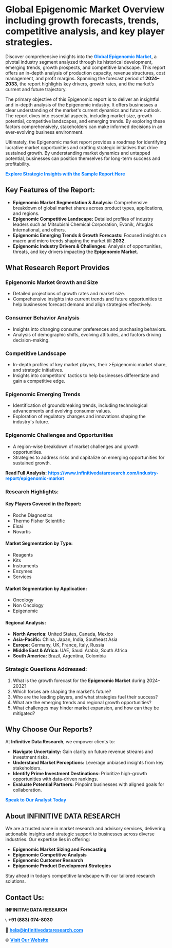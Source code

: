 <h1>Global Epigenomic Market Overview including growth forecasts, trends, competitive analysis, and key player strategies.</h1>
<p>
Discover comprehensive insights into the 
<a href="https://www.infinitivedataresearch.com/industry-report/epigenomic-market" rel="dofollow" style="color: #007BFF; text-decoration: none;"><strong>Global Epigenomic Market</strong></a>, a pivotal industry segment analyzed through its historical development, emerging trends, growth prospects, and competitive landscape. This report offers an in-depth analysis of production capacity, revenue structures, cost management, and profit margins. Spanning the forecast period of <strong>2024–2033</strong>, the report highlights key drivers, growth rates, and the market’s current and future trajectory.
</p>
<p>
The primary objective of this Epigenomic report is to deliver an insightful and in-depth analysis of the Epigenomic industry. It offers businesses a clear understanding of the market's current dynamics and future outlook. The report dives into essential aspects, including market size, growth potential, competitive landscapes, and emerging trends. By exploring these factors comprehensively, stakeholders can make informed decisions in an ever-evolving business environment.
</p>
<p>
Ultimately, the Epigenomic market report provides a roadmap for identifying lucrative market opportunities and crafting strategic initiatives that drive sustained growth. By understanding market dynamics and untapped potential, businesses can position themselves for long-term success and profitability.
</p>
<p>
<a href="https://www.infinitivedataresearch.com/request-sample/reportId=102545" style="color: #007BFF; text-decoration: none;"><strong>Explore Strategic Insights with the Sample Report Here</strong></a>
</p>

<h2>Key Features of the Report:</h2>
<ul>
<li><strong>Epigenomic Market Segmentation & Analysis:</strong> Comprehensive breakdown of global market shares across product types, applications, and regions.</li>
<li><strong>Epigenomic Competitive Landscape:</strong> Detailed profiles of industry leaders such as Mitsubishi Chemical Corporation, Evonik, Altuglas International, and others.</li>
<li><strong>Epigenomic Emerging Trends & Growth Forecasts:</strong> Focused insights on macro and micro trends shaping the market till <strong>2032</strong>.</li>
<li><strong>Epigenomic Industry Drivers & Challenges:</strong> Analysis of opportunities, threats, and key drivers impacting the <strong>Epigenomic Market</strong>.</li>
</ul>

<h2>What Research Report Provides</h2>
<h3>Epigenomic Market Growth and Size</h3>
<ul>
<li>Detailed projections of growth rates and market size.</li>
<li>Comprehensive insights into current trends and future opportunities to help businesses forecast demand and align strategies effectively.</li>
</ul>

<h3>Consumer Behavior Analysis</h3>
<ul>
<li>Insights into changing consumer preferences and purchasing behaviors.</li>
<li>Analysis of demographic shifts, evolving attitudes, and factors driving decision-making.</li>
</ul>

<h3>Competitive Landscape</h3>
<ul>
<li>In-depth profiles of key market players, their >Epigenomic market share, and strategic initiatives.</li>
<li>Insights into competitors' tactics to help businesses differentiate and gain a competitive edge.</li>
</ul>

<h3>Epigenomic Emerging Trends</h3>
<ul>
<li>Identification of groundbreaking trends, including technological advancements and evolving consumer values.</li>
<li>Exploration of regulatory changes and innovations shaping the industry's future.</li>
</ul>

<h3>Epigenomic Challenges and Opportunities</h3>
<ul>
<li>A region-wise breakdown of market challenges and growth opportunities.</li>
<li>Strategies to address risks and capitalize on emerging opportunities for sustained growth.</li>
</ul>
<p><strong>Read Full Analysis:</strong> <a href="https://www.infinitivedataresearch.com/industry-report/epigenomic-market" rel="dofollow" style="color: #007BFF; text-decoration: none;"><strong>https://www.infinitivedataresearch.com/industry-report/epigenomic-market</strong></a></p>
<h3>Research Highlights:</h3>
<h4>Key Players Covered in the Report:</h4>
<ul><li>Roche Diagnostics</li><li>Thermo Fisher Scientific</li><li>Eisai</li><li>Novartis</li></ul>
<h4>Market Segmentation by Type:</h4>
<ul><li>Reagents</li><li>Kits</li><li>Instruments</li><li>Enzymes</li><li>Services</li></ul>
<h4>Market Segmentation by Application:</h4>
<ul><li>Oncology</li><li>Non Oncology</li><li>Epigenomic</li></ul>

<h4>Regional Analysis:</h4>
<ul>
<li><strong>North America:</strong> United States, Canada, Mexico</li>
<li><strong>Asia-Pacific:</strong> China, Japan, India, Southeast Asia</li>
<li><strong>Europe:</strong> Germany, UK, France, Italy, Russia</li>
<li><strong>Middle East & Africa:</strong> UAE, Saudi Arabia, South Africa</li>
<li><strong>South America:</strong> Brazil, Argentina, Colombia</li>
</ul>

<h3>Strategic Questions Addressed:</h3>
<ol>
<li>What is the growth forecast for the <strong>Epigenomic Market</strong> during 2024–2032?</li>
<li>Which forces are shaping the market's future?</li>
<li>Who are the leading players, and what strategies fuel their success?</li>
<li>What are the emerging trends and regional growth opportunities?</li>
<li>What challenges may hinder market expansion, and how can they be mitigated?</li>
</ol>

<h2>Why Choose Our Reports?</h2>
<p>At <strong>Infinitive Data Research</strong>, we empower clients to:</p>
<ul>
<li><strong>Navigate Uncertainty:</strong> Gain clarity on future revenue streams and investment risks.</li>
<li><strong>Understand Market Perceptions:</strong> Leverage unbiased insights from key stakeholders.</li>
<li><strong>Identify Prime Investment Destinations:</strong> Prioritize high-growth opportunities with data-driven rankings.</li>
<li><strong>Evaluate Potential Partners:</strong> Pinpoint businesses with aligned goals for collaboration.</li>
</ul>
<p><a href="https://www.infinitivedataresearch.com/industry-report/epigenomic-market" rel="dofollow" style="color: #007BFF; text-decoration: none;"><strong>Speak to Our Analyst Today</strong></a></p>

<h2>About INFINITIVE DATA RESEARCH</h2>
<p>We are a trusted name in market research and advisory services, delivering actionable insights and strategic support to businesses across diverse industries. Our expertise lies in offering:</p>
<ul>
<li><strong>Epigenomic Market Sizing and Forecasting</strong></li>
<li><strong>Epigenomic Competitive Analysis</strong></li>
<li><strong>Epigenomic Customer Research</strong></li>
<li><strong>Epigenomic Product Development Strategies</strong></li>
</ul>
<p>Stay ahead in today’s competitive landscape with our tailored research solutions.</p>

<h2>Contact Us:</h2>
<p><strong>INFINITIVE DATA RESEARCH</strong></p>
<p>📞 <strong>+91 (883) 074-8030</strong></p>
<p>📧 <strong><a href="mailto:help@infinitivedataresearch.com" style="color: #007BFF;">help@infinitivedataresearch.com</a></strong></p>
<p>🌐 <strong><a href="https://www.infinitivedataresearch.com" rel="dofollow" style="color: #007BFF;">Visit Our Website</a></strong></p>